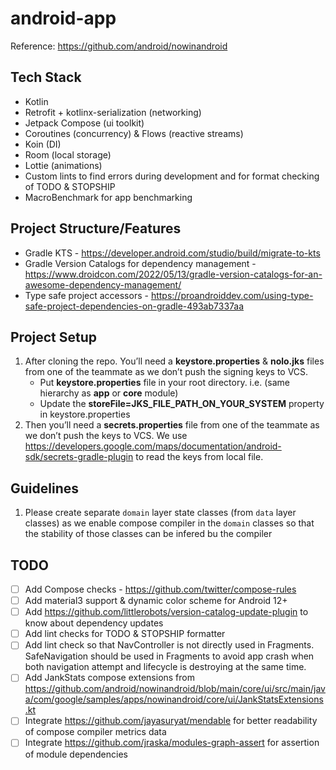 # android-app

Reference: https://github.com/android/nowinandroid


## Tech Stack

- Kotlin
- Retrofit + kotlinx-serialization (networking)
- Jetpack Compose (ui toolkit)
- Coroutines (concurrency) & Flows (reactive streams)
- Koin (DI)
- Room (local storage)
- Lottie (animations)
- Custom lints to find errors during development and for format checking of TODO & STOPSHIP
- MacroBenchmark for app benchmarking


## Project Structure/Features

- Gradle KTS - https://developer.android.com/studio/build/migrate-to-kts
- Gradle Version Catalogs for dependency management - https://www.droidcon.com/2022/05/13/gradle-version-catalogs-for-an-awesome-dependency-management/
- Type safe project accessors - https://proandroiddev.com/using-type-safe-project-dependencies-on-gradle-493ab7337aa


## Project Setup

1. After cloning the repo. You’ll need a **keystore.properties** & **nolo.jks** files from one of the teammate as we don’t push the signing keys to VCS.
   - Put **keystore.properties** file in your root directory. i.e. (same hierarchy as **app** or **core** module)
   - Update the **storeFile=JKS_FILE_PATH_ON_YOUR_SYSTEM** property in keystore.properties
2. Then you’ll need a **secrets.properties** file from one of the teammate as we don’t push the keys to VCS. We use https://developers.google.com/maps/documentation/android-sdk/secrets-gradle-plugin to read the keys from local file.


## Guidelines

1. Please create separate `domain` layer state classes (from `data` layer classes) as we enable compose compiler in the `domain` classes so that the stability of those classes can be infered bu the compiler


## TODO

- [ ] Add Compose checks - https://github.com/twitter/compose-rules
- [ ] Add material3 support & dynamic color scheme for Android 12+
- [ ] Add https://github.com/littlerobots/version-catalog-update-plugin to know about dependency updates
- [ ] Add lint checks for TODO & STOPSHIP formatter
- [ ] Add lint check so that NavController is not directly used in Fragments. SafeNavigation should be used in Fragments to avoid app crash when both navigation attempt and lifecycle is destroying at the same time.
- [ ] Add JankStats compose extensions from https://github.com/android/nowinandroid/blob/main/core/ui/src/main/java/com/google/samples/apps/nowinandroid/core/ui/JankStatsExtensions.kt
- [ ] Integrate https://github.com/jayasuryat/mendable for better readability of compose compiler metrics data
- [ ] Integrate https://github.com/jraska/modules-graph-assert for assertion of module dependencies

